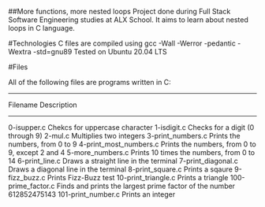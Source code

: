 ##More functions, more nested loops
Project done during Full Stack Software Engineering studies at ALX School. It aims to learn about nested loops in C language.

#Technologies
C files are compiled using gcc -Wall -Werror -pedantic -Wextra -std=gnu89
Tested on Ubuntu 20.04 LTS

#Files

All of the following files are programs written in C:
_______________________________________________________________________________
Filename				Description
_______________________________________________________________________________
0-isupper.c			Chekcs for uppercase character
1-isdigit.c			Checks for a digit (0 through 9)
2-mul.c				Multiplies two integers
3-print_numbers.c		Prints the numbers, from 0 to 9
4-print_most_numbers.c		Prints the numbers, from 0 to 9, except 2 and 4
5-more_numbers.c		Prints 10 times the numbers, from 0 to 14
6-print_line.c			Draws a straight line in the terminal
7-print_diagonal.c		Draws a diagonal line in the terminal
8-print_square.c		Prints a sqaure
9-fizz_buzz.c			Prints Fizz-Buzz test
10-print_triangle.c		Prints a triangle
100-prime_factor.c		Finds and prints the largest prime factor of the										   number 612852475143
101-print_number.c		Prints an integer